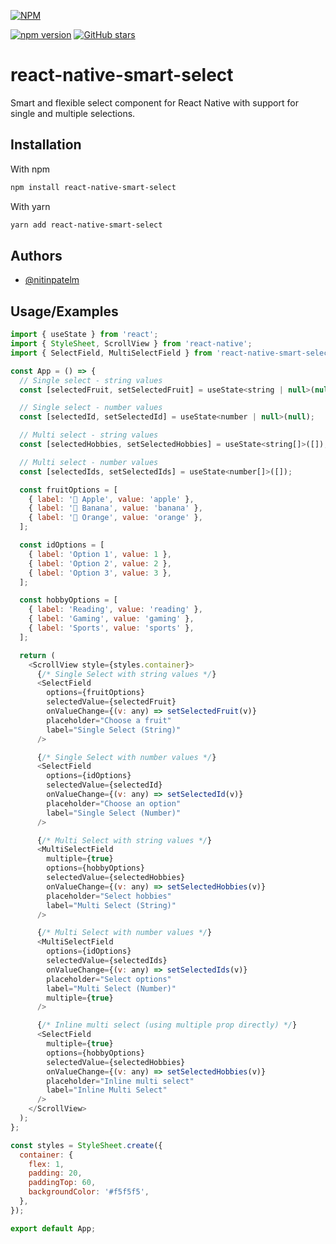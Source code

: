 
[![NPM](https://nodei.co/npm/react-native-smart-select.png?downloads=true)](https://nodei.co/npm/react-native-smart-select/)

[![npm version](https://badge.fury.io/js/react-native-smart-select.svg)](https://badge.fury.io/js/react-native-smart-select) [![GitHub stars](https://img.shields.io/github/stars/nitinpatelm/react-native-smart-select?style=social)](https://github.com/nitinpatelm/react-native-smart-select/stargazers)

# react-native-smart-select

Smart and flexible select component for React Native with support for single and multiple selections.


## Installation

With npm

```sh
npm install react-native-smart-select
```

With yarn

```sh
yarn add react-native-smart-select
```

## Authors

- [@nitinpatelm](https://www.github.com/nitinpatelm)


## Usage/Examples

```javascript
import { useState } from 'react';
import { StyleSheet, ScrollView } from 'react-native';
import { SelectField, MultiSelectField } from 'react-native-smart-select';

const App = () => {
  // Single select - string values
  const [selectedFruit, setSelectedFruit] = useState<string | null>(null);

  // Single select - number values
  const [selectedId, setSelectedId] = useState<number | null>(null);

  // Multi select - string values
  const [selectedHobbies, setSelectedHobbies] = useState<string[]>([]);

  // Multi select - number values
  const [selectedIds, setSelectedIds] = useState<number[]>([]);

  const fruitOptions = [
    { label: '🍎 Apple', value: 'apple' },
    { label: '🍌 Banana', value: 'banana' },
    { label: '🍊 Orange', value: 'orange' },
  ];

  const idOptions = [
    { label: 'Option 1', value: 1 },
    { label: 'Option 2', value: 2 },
    { label: 'Option 3', value: 3 },
  ];

  const hobbyOptions = [
    { label: 'Reading', value: 'reading' },
    { label: 'Gaming', value: 'gaming' },
    { label: 'Sports', value: 'sports' },
  ];

  return (
    <ScrollView style={styles.container}>
      {/* Single Select with string values */}
      <SelectField
        options={fruitOptions}
        selectedValue={selectedFruit}
        onValueChange={(v: any) => setSelectedFruit(v)}
        placeholder="Choose a fruit"
        label="Single Select (String)"
      />

      {/* Single Select with number values */}
      <SelectField
        options={idOptions}
        selectedValue={selectedId}
        onValueChange={(v: any) => setSelectedId(v)}
        placeholder="Choose an option"
        label="Single Select (Number)"
      />

      {/* Multi Select with string values */}
      <MultiSelectField
        multiple={true}
        options={hobbyOptions}
        selectedValue={selectedHobbies}
        onValueChange={(v: any) => setSelectedHobbies(v)}
        placeholder="Select hobbies"
        label="Multi Select (String)"
      />

      {/* Multi Select with number values */}
      <MultiSelectField
        options={idOptions}
        selectedValue={selectedIds}
        onValueChange={(v: any) => setSelectedIds(v)}
        placeholder="Select options"
        label="Multi Select (Number)"
        multiple={true}
      />

      {/* Inline multi select (using multiple prop directly) */}
      <SelectField
        multiple={true}
        options={hobbyOptions}
        selectedValue={selectedHobbies}
        onValueChange={(v: any) => setSelectedHobbies(v)}
        placeholder="Inline multi select"
        label="Inline Multi Select"
      />
    </ScrollView>
  );
};

const styles = StyleSheet.create({
  container: {
    flex: 1,
    padding: 20,
    paddingTop: 60,
    backgroundColor: '#f5f5f5',
  },
});

export default App;

```

